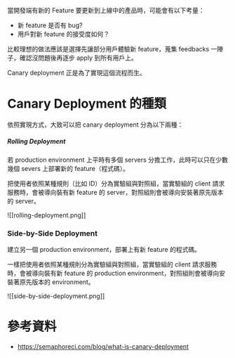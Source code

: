 當開發端有新的 Feature 要更新到上線中的產品時，可能會有以下考量：

- 新 feature 是否有 bug?
- 用戶對新 feature 的接受度如何？

比較理想的做法應該是選擇先讓部分用戶體驗新 feature，蒐集 feedbacks 一陣子，確認沒問題後再逐步 apply 到所有用戶上。

Canary deployment 正是為了實現這個流程而生。

# Canary Deployment 的種類

依照實現方式，大致可以把 canary deployment 分為以下兩種：

##### Rolling Deployment

若 production environment 上平時有多個 servers 分擔工作，此時可以只在少數幾個 severs 上部署新的 feature（程式碼）。

把使用者依照某種規則（比如 ID）分為實驗組與對照組，當實驗組的 client 請求服務時，會被導向裝有新 feature 的 server，對照組則會被導向安裝著原先版本的 server。

![[rolling-deployment.png]]

### Side-by-Side Deployment

建立另一個 production environment，部署上有新 feature 的程式碼。

一樣把使用者依照某種規則分為實驗組與對照組，當實驗組的 client 請求服務時，會被導向裝有新 feature 的 production environment，對照組則會被導向安裝著原先版本的 environment。

![[side-by-side-deployment.png]]

# 參考資料

- <https://semaphoreci.com/blog/what-is-canary-deployment>
